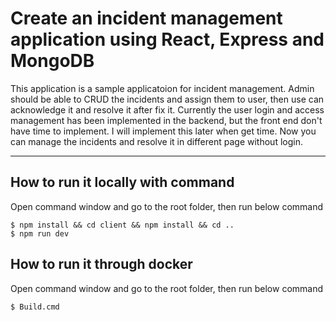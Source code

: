 # Create an incident management application using React, Express and MongoDB

This application is a sample applicatoion for incident management. Admin should be able to CRUD the incidents and assign them to user, then use can acknowledge it and resolve it after fix it. Currently the user login and access management has been implemented in the backend, but the front end don't have time to implement. I will implement this later when get time. Now you can manage the incidents and resolve it in different page without login.

___

## How to run it locally with command
Open command window and go to the root folder, then run below command
```
$ npm install && cd client && npm install && cd .. 
$ npm run dev
```

## How to run it through docker
Open command window and go to the root folder, then run below command
```
$ Build.cmd
```